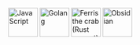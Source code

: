 <p>
  <img src="https://cdn.jsdelivr.net/gh/devicons/devicon@latest/icons/javascript/javascript-original.svg" width="60" height="60" alt="JavaScript"/>
  <img src="https://cdn.jsdelivr.net/gh/devicons/devicon@latest/icons/go/go-original.svg" width="60" height="60" alt="Golang"/>
  <img src="https://www.rustacean.net/assets/rustacean-flat-happy.svg" width="60" height="60" alt="Ferris the crab (Rust mascot)"/>
  <img src="https://upload.wikimedia.org/wikipedia/commons/1/10/2023_Obsidian_logo.svg" width="60" height="60" alt="Obsidian"/>
</p>
